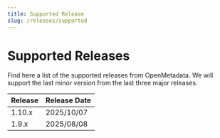 ```yaml
---
title: Supported Release
slug: /releases/supported
---
```


# Supported Releases

Find here a list of the supported releases from OpenMetadata. We will support the last minor version from the last three
major releases.

| Release | Release Date |
|:--------|:-------------|
| 1.10.x   | 2025/10/07   |
| 1.9.x    | 2025/08/08   |
